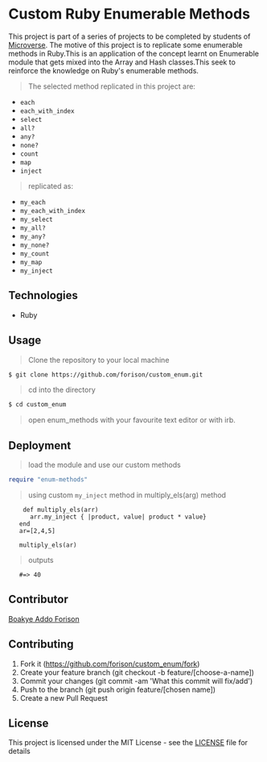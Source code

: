 # Custom Ruby Enumerable Methods

This project is part of a series of projects to be completed by students of [Microverse](https://www.microverse.org/ "The Global School for Remote Software Developers!").
The motive of this project is to replicate some enumerable methods in Ruby.This is an application of  the concept learnt on  Enumerable module that gets mixed into the Array and Hash classes.This seek to reinforce the knowledge on Ruby's enumerable methods.

>The selected method replicated in this project are:
- ```each```
- ```each_with_index```
- ```select```
- ```all?```
- ```any?```
- ```none?```
- ```count```
- ```map```
- ```inject```

>replicated as:

- ```my_each```
- ```my_each_with_index```
- ```my_select```
- ```my_all?```
- ```my_any?```
- ```my_none?```
- ```my_count```
- ```my_map```
- ```my_inject```  

## Technologies

- Ruby

## Usage

> Clone the repository to your local machine

```sh
$ git clone https://github.com/forison/custom_enum.git
```

> cd into the directory

```sh
$ cd custom_enum
```

> open enum_methods with your favourite text editor or with irb.

## Deployment
 
>load the module and use our custom methods

```ruby
require "enum-methods"
```
>using custom  ```my_inject``` method in multiply_els(arg) method

```
    def multiply_els(arr)
      arr.my_inject { |product, value| product * value}
   end
   ar=[2,4,5]

   multiply_els(ar) 
```
>outputs

```
   #=> 40
```

## Contributor

 [Boakye Addo Forison](https://github.com/Forison)

## Contributing

1. Fork it (https://github.com/forison/custom_enum/fork)
2. Create your feature branch (git checkout -b feature/[choose-a-name])
3. Commit your changes (git commit -am 'What this commit will fix/add')
4. Push to the branch (git push origin feature/[chosen name])
5. Create a new Pull Request

## License

This project is licensed under the MIT License - see the [LICENSE](./LICENSE.md) file for details

